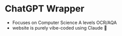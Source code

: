 # ChatGPT Wrapper

* Focuses on Computer Science A levels OCR/AQA
* website is purely vibe-coded using Claude 🤙
